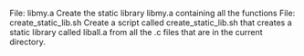 File: libmy.a Create the static library libmy.a containing all the functions
File: create_static_lib.sh Create a script called create_static_lib.sh that creates a static library called liball.a from all the .c files that are in the current directory.
